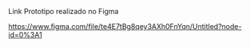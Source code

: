Link Prototipo realizado no Figma

https://www.figma.com/file/te4E7tBg8qey3AXh0FnYqn/Untitled?node-id=0%3A1
